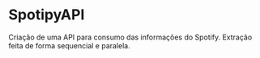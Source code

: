 # SpotipyAPI
Criação de uma API para consumo das informações do Spotify. Extração feita de forma sequencial e paralela.
